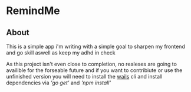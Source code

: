 # RemindMe

## About

This is a simple app i'm writing with a simple goal to sharpen my frontend and go skill aswell as keep my adhd in check

As this project isn't even close to completion, no realeses are going to availible for the forseable future and if you want to contribiute or use the unfinished version you will need to install the [wails](https://wails.io) cli and install dependencies via _'go get'_ and _'npm install'_


